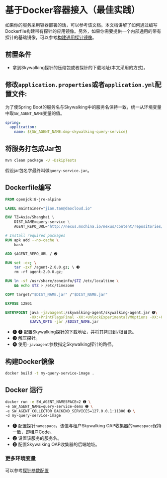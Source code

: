 # 基于Docker容器接入（最佳实践）

如果你的服务采用容器部署的话，可以参考该文档。本文档讲解了如何通过编写Dockerfile构建带有探针的应用镜像。另外，如果你需要提供一个内部通用的带有探针的基础镜像，可以参考[构建通用探针镜像](common-agent-image.md)。

## 前置条件
- 拿到Skywalking探针的压缩包或者探针的下载地址(本文采用的方式)。

## 修改`application.properties`或者`application.yml`配置文件:
为了使Spring Boot的服务名与Skywalking中的服务名保持一致，统一从环境变量中取`SW_AGENT_NAME`变量的值。
```yaml
spring:
  application:
    name: ${SW_AGENT_NAME:dmp-skywalking-query-service} 
```

## 将服务打包成Jar包

```bash
mvn clean package -U -DskipTests
```

假设jar包名字最终叫做`query-service.jar`。

## Dockerfile编写

```dockerfile
FROM openjdk:8-jre-alpine

LABEL maintainer="jian.tan@daocloud.io"

ENV TZ=Asia/Shanghai \
    DIST_NAME=query-service \
    AGENT_REPO_URL="http://nexus.mschina.io/nexus/content/repositories/labs/org/apache/skywalking/dmp/agent/2.0.0/agent-2.0.0.gz" ➊

# Install required packages
RUN apk add --no-cache \
    bash

ADD $AGENT_REPO_URL / ➋

RUN set -ex; \
    tar -zxf /agent-2.0.0.gz; \ ➌
    rm -rf agent-2.0.0.gz;

RUN ln -sf /usr/share/zoneinfo/$TZ /etc/localtime \
    && echo $TZ > /etc/timezone

COPY target/"$DIST_NAME.jar" /"$DIST_NAME.jar"

EXPOSE 12801

ENTRYPOINT java -javaagent:/skywalking-agent/skywalking-agent.jar ➍\
           -XX:+PrintFlagsFinal -XX:+UnlockExperimentalVMOptions -XX:+UseCGroupMemoryLimitForHeap \
           $JAVA_OPTS -jar /$DIST_NAME.jar 
```

- ➊ ➋ 配置Skywalking探针的下载地址，并将其拷贝到`/`根目录。
- ➌ 解压探针。
- ➍ 使用`-javaagent`参数指定Skywalking探针的路径。

## 构建Docker镜像

```bash
docker build -t my-query-service-image .
```

## Docker 运行

```bash
docker run -e SW_AGENT_NAMESPACE=2 ➊ \
-e SW_AGENT_NAME=query-service-demo ➋ \
-e SW_AGENT_COLLECTOR_BACKEND_SERVICES=127.0.0.1:11800 ➌ \
-d my-query-service-image
```

- ➊ 配置探针`namespace`，该值与租户Skywalking OAP收集器的`namespace`保持一致，即租户Code。
- ➋ 设置该服务的服务名。
- ➌ 配置Skywalking OAP收集器的后端地址。

### 更多环境变量

 可以参考[探针参数配置](agent-settings.md)
 
